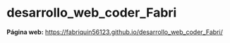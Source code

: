 # desarrollo_web_coder_Fabri

**Página web:** https://fabriquin56123.github.io/desarrollo_web_coder_Fabri/
